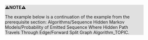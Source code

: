 <div style="margin:2em; background-color: #e0e0e0;">

<strong>⚠️NOTE️️️⚠️</strong>

The example below is a continuation of the example from the prerequisite section: Algorithms/Sequence Hidden Markov Models/Probability of Emitted Sequence Where Hidden Path Travels Through Edge/Forward Split Graph Algorithm_TOPIC.
</div>

